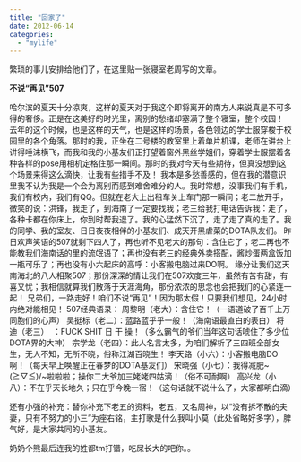 ```yaml
---
title: "回家了"
date: 2012-06-14
categories: 
  - "mylife"
---
```


繁琐的事儿安排给他们了，在这里贴一张寝室老周写的文章。

**不说“再见”507**

哈尔滨的夏天十分凉爽，这样的夏天对于我这个即将离开的南方人来说真是不可多得的奢侈。正是在这美好的时光里，离别的愁绪却塞满了整个寝室，整个校园！ 去年的这个时候，也是这样的天气，也是这样的场景，各色领边的学士服穿梭于校园里的各个角落。那时的我，正坐在二号楼的教室里上着单片机课，老师在讲台上讲得唾沫横飞，而我和我的小基友们正打望着窗外黑丝学姐们，穿着学士服摆着各种各样的pose用相机定格住那一瞬间。那时的我对今天有些期待，但真没想到这个场景来得这么滴快，让我有些措手不及！ 我本是多愁善感的，但在我的潜意识里我不认为我是一个会为离别而感到难舍难分的人。我时常想，没事我们有手机，我们有校内，我们有QQ。但就在老大上出租车关上车门那一瞬间；老二放开手，微笑的说：洪锋，我走了，到海南了一定要找我；老三给我打电话告诉我：走了，各种卡都在你床上，你到时帮我退了。我的心猛然下沉了，走了走了真的走了。我的同学、我的室友、日日夜夜相伴的小基友们、成天开黑虐菜的DOTA队友们。 昨日欢声笑语的507就剩下四人了，再也听不见老大的那句：含住它了；老二再也不能教我们海南话的里的流氓语了；再也没有老三的经典外卖搭配，酱炒蛋两盒饭加一瓶可乐了；再也没有小六起床的高呼：小客搬电脑过来DO啊。 缘分让我们这天南海北的八人相聚507；那份深深的情让我们在507欢度三年，虽然有苦有甜，有喜又忧；我相信就算我们散落于天涯海角，那份浓浓的思念也会把我们的心紧连一起！ 兄弟们，一路走好！咱们不说“再见”！因为那太假！只要我们想见，24小时内绝对能相见！ 507经典语录： 周黎明（老大）：含住它！（一语道破了百千上万同胞们的心声） 吴挺标（老二）：蓝路蓝乎乎一般！（海南语最直白的表白） 将迪（老三）  ：FUCK SHIT 日 干 操！（多么霸气的爷们当年这句话唬住了多少位DOTA界的大神） 宗学龙（老四）：此人名言太多，为咱们解析了三四班全部女生，无人不知，无所不晓，俗称江湖百晓生！ 李天路（小六）：小客搬电脑DO啊！（每天早上唤醒正在春梦的DOTA基友们） 宋晓强（小七）：我得减肥~(≧▽≦)/~啦啦啦；操你二大爷加三姥姥四姑滴！（俗不可耐啊） 高兴龙（小八）：不在乎天长地久；只在乎今晚一宿！（这句话就不说什么了，大家都明白滴）

还有小强的补充：替你补充下老五的资料，老五，又名周神，以“没有拆不散的夫妻，只有不努力的小三”为座右铭，主打歌是什么我叫小莫（此处省略好多字），脾气好，是大家共同的小基友。

奶奶个熊最后连我的姓都tm打错，吃屎长大的吧你。。
